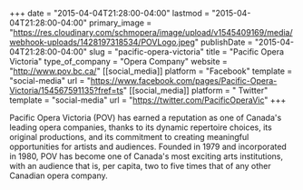 +++
date = "2015-04-04T21:28:00-04:00"
lastmod = "2015-04-04T21:28:00-04:00"
primary_image = "https://res.cloudinary.com/schmopera/image/upload/v1545409169/media/webhook-uploads/1428197318534/POVLogo.jpeg"
publishDate = "2015-04-04T21:28:00-04:00"
slug = "pacific-opera-victoria"
title = "Pacific Opera Victoria"
type_of_company = "Opera Company"
website = "http://www.pov.bc.ca/"
[[social_media]]
platform = "Facebook"
template = "social-media"
url = "https://www.facebook.com/pages/Pacific-Opera-Victoria/154567591135?fref=ts"
[[social_media]]
platform = " Twitter"
template = "social-media"
url = "https://twitter.com/PacificOperaVic"
+++

<p>
	Pacific Opera Victoria (POV) has earned a reputation as one of Canada's leading opera companies, thanks to its dynamic repertoire choices, its original productions, and its commitment to creating meaningful opportunities for artists and audiences. Founded in 1979 and incorporated in 1980, POV has become one of Canada's most exciting arts institutions, with an audience that is, per capita, two to five times that of any other Canadian opera company.
</p>

